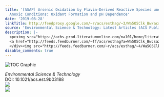 ```yaml
---
title: '[ASAP] Arsenic Oxidation by Flavin-Derived Reactive Species under Oxic and
  Anoxic Conditions: Oxidant Formation and pH Dependence'
date: '2019-08-28'
linkTitle: http://feedproxy.google.com/~r/acs/esthag/~3/Wa5O5Clk_Bw/acs.est.9b03188
source: 'Environmental Science & Technology: Latest Articles (ACS Publications)'
description: |-
  <p><img src="https://achs-prod.literatumonline.com/na101/home/literatum/publisher/achs/journals/content/esthag/0/esthag.ahead-of-print/acs.est.9b03188/20190828/images/medium/es9b03188_0006.gif" alt="TOC Graphic"/></p><div><cite>Environmental Science & Technology</cite></div><div>DOI: 10.1021/acs.est.9b03188</div><div class="feedflare">
  <a href="http://feeds.feedburner.com/~ff/acs/esthag?a=Wa5O5Clk_Bw:sazX3aOzXqI:yIl2AUoC8zA"><img src="http://feeds.feedburner.com/~ff/acs/esthag?d=yIl2AUoC8zA" border="0"></img></a>
  </div><img src="http://feeds.feedburner.com/~r/acs/esthag/~4/Wa5O5Clk_Bw" ...
disable_comments: true
---
```

<p><img src="https://achs-prod.literatumonline.com/na101/home/literatum/publisher/achs/journals/content/esthag/0/esthag.ahead-of-print/acs.est.9b03188/20190828/images/medium/es9b03188_0006.gif" alt="TOC Graphic"/></p><div><cite>Environmental Science & Technology</cite></div><div>DOI: 10.1021/acs.est.9b03188</div><div class="feedflare">
<a href="http://feeds.feedburner.com/~ff/acs/esthag?a=Wa5O5Clk_Bw:sazX3aOzXqI:yIl2AUoC8zA"><img src="http://feeds.feedburner.com/~ff/acs/esthag?d=yIl2AUoC8zA" border="0"></img></a>
</div><img src="http://feeds.feedburner.com/~r/acs/esthag/~4/Wa5O5Clk_Bw" ...
